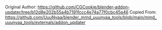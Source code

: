 Original Author: https://github.com/CGCookie/blender-addon-updater/tree/b12d8e202b55a4b7191fccc4e74a77f0cbc45a46
Copied From: https://github.com/UuuNyaa/blender_mmd_uuunyaa_tools/blob/main/mmd_uuunyaa_tools/externals/addon_updater
